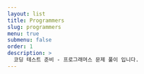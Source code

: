 ```yaml
---
layout: list
title: Programmers
slug: programmers
menu: true
submenu: false
order: 1
description: >
  코딩 테스트 준비 - 프로그래머스 문제 풀이 입니다.
---
```


